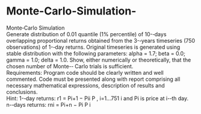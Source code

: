 # Monte-Carlo-Simulation-
Monte­‐Carlo  Simulation   
Generate  distribution  of  0.01  quantile  (1%  percentile)  of  10-­‐days  overlapping   proportional  returns  obtained  from  the  3-­‐years  timeseries  (750  observations)  of   1-­‐day  returns.  Original  timeseries  is  generated  using  stable  distribution  with  the   following  parameters:  alpha  =  1.7;  beta  =  0.0;  gamma  =  1.0;  delta  =  1.0.   Show,  either  numerically  or  theoretically,  that  the  chosen  number  of  Monte-­‐ Carlo  trials  is  sufficient.  
Requirements:   Program  code  should  be  clearly  written  and  well   commented.   Code  must  be  presented  along  with  report  comprising  all  necessary   mathematical  expressions,  description  of  results  and  conclusions.  
Hint:   1-­‐day  returns:   r1 = Pi+1 − Pii P  ,  i=1…751   i and  Pi  is  price  at  i-­‐th  day.   n-­‐days  returns:   rni = Pi+n − Pi P   i  
